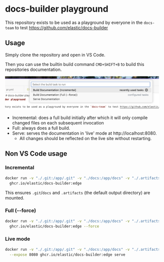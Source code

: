 # docs-builder playground

This repository exists to be used as a playground by everyone in the `docs-team` to test https://github.com/elastic/docs-builder

## Usage

Simply clone the repository and open in VS Code.

Then you can use the builtin build command `CMD+SHIFT+B` to build this repositories documentation.

![Build Tasks](docs/source/_static/img/build-tasks.png)


* Incremental: does a full build initially after which it will only compile changed files on each subsequent invocation
* Full: always does a full build.
* Serve: serves the documentation in 'live' mode at http://localhost:8080.
    - All changes should be reflected on the live site without restarting.


## Non VS Code usage

### Incremental

```bash
docker run -v "./.git:/app/.git" -v "./docs:/app/docs" -v "./.artifacts:/app/.artifacts" \
  ghcr.io/elastic/docs-builder:edge
```

This ensures `.git`/`docs` and `.artifacts` (the default output directory) are mounted.

### Full (--force)

```bash
docker run -v "./.git:/app/.git" -v "./docs:/app/docs" -v "./.artifacts:/app/.artifacts" \
  ghcr.io/elastic/docs-builder:edge --force
```

### Live mode

```bash
docker run -v "./.git:/app/.git" -v "./docs:/app/docs" -v "./.artifacts:/app/.artifacts" \
  --expose 8080 ghcr.io/elastic/docs-builder:edge serve
```